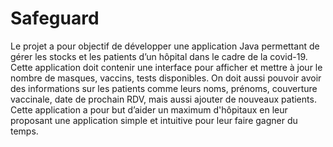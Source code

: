 # Safeguard
Le projet a pour objectif de développer une application Java permettant de gérer les stocks et les patients d’un hôpital dans le cadre de la covid-19. Cette application doit contenir une interface pour afficher et mettre à jour le nombre de masques, vaccins, tests disponibles. On doit aussi pouvoir avoir des informations sur les patients comme leurs noms, prénoms, couverture vaccinale, date de prochain RDV, mais aussi ajouter de nouveaux patients. Cette application a pour but d’aider un maximum d'hôpitaux en leur proposant une application simple et intuitive pour leur faire gagner du temps.
